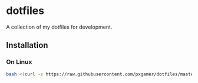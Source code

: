 # dotfiles

A collection of my dotfiles for development.

## Installation

### On Linux

```sh
bash <(curl -s https://raw.githubusercontent.com/pxgamer/dotfiles/master/install-linux.sh)
```

